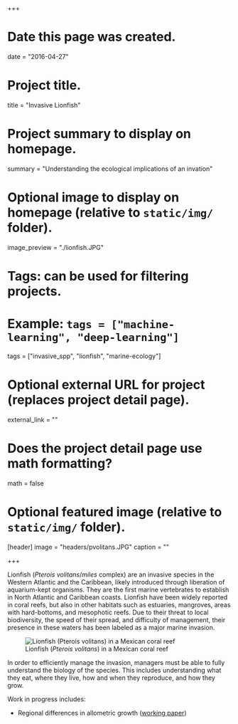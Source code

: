 +++
# Date this page was created.
date = "2016-04-27"

# Project title.
title = "Invasive Lionfish"

# Project summary to display on homepage.
summary = "Understanding the ecological implications of an invation"

# Optional image to display on homepage (relative to `static/img/` folder).
image_preview = "./lionfish.JPG"

# Tags: can be used for filtering projects.
# Example: `tags = ["machine-learning", "deep-learning"]`
tags = ["invasive_spp", "lionfish", "marine-ecology"]

# Optional external URL for project (replaces project detail page).
external_link = ""

# Does the project detail page use math formatting?
math = false

# Optional featured image (relative to `static/img/` folder).
[header]
image = "headers/pvolitans.JPG"
caption = ""

+++

Lionfish (*Pterois volitans*/*miles* complex) are an invasive species in the Western Atlantic and the Caribbean, likely introduced through liberation of aquarium-kept organisms. They are the first marine vertebrates to establish in North Atlantic and Caribbean coasts. Lionfish have been widely reported in coral reefs, but also in other habitats such as estuaries, mangroves, areas with hard-bottoms, and mesophotic reefs. Due to their threat to local biodiversity, the speed of their spread, and difficulty of management, their presence in these waters has been labeled as a major marine invasion.

<figure>
  <img src="../../img/lionfish.JPG" alt="Lionfish (Pterois volitans) in a Mexican coral reef"/>
  <figcaption>Lionfish (<i>Pterois volitans</i>) in a Mexican coral reef</figcaption>
</figure>

In order to efficiently manage the invasion, managers must be able to fully understand the biology of the species. This includes understanding what they eat, where they live, how and when they reproduce, and how they grow.

Work in progress includes:

  - Regional differences in allometric growth ([working paper](https://rawgit.com/jcvdav/lionfish_biometry/master/docs/Manuscript.pdf))

